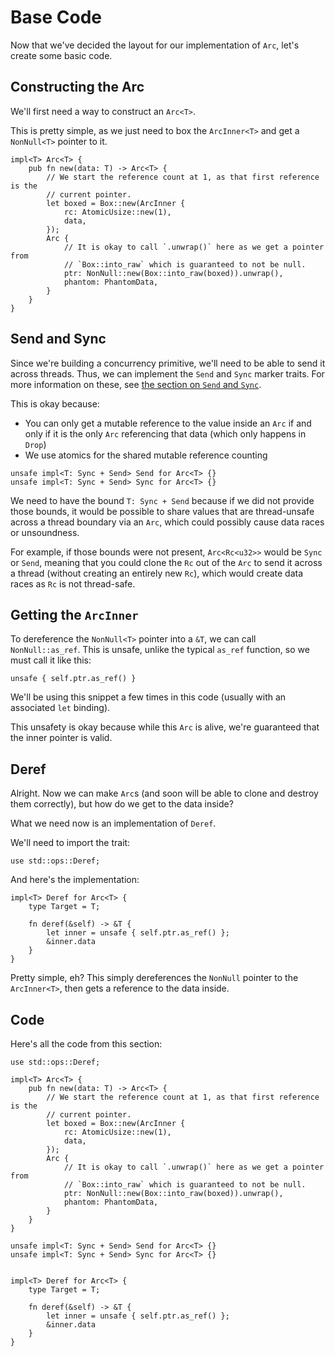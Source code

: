 # Base Code

Now that we've decided the layout for our implementation of `Arc`, let's create
some basic code.

## Constructing the Arc

We'll first need a way to construct an `Arc<T>`.

This is pretty simple, as we just need to box the `ArcInner<T>` and get a
`NonNull<T>` pointer to it.

```rust,ignore
impl<T> Arc<T> {
    pub fn new(data: T) -> Arc<T> {
        // We start the reference count at 1, as that first reference is the
        // current pointer.
        let boxed = Box::new(ArcInner {
            rc: AtomicUsize::new(1),
            data,
        });
        Arc {
            // It is okay to call `.unwrap()` here as we get a pointer from
            // `Box::into_raw` which is guaranteed to not be null.
            ptr: NonNull::new(Box::into_raw(boxed)).unwrap(),
            phantom: PhantomData,
        }
    }
}
```

## Send and Sync

Since we're building a concurrency primitive, we'll need to be able to send it
across threads. Thus, we can implement the `Send` and `Sync` marker traits. For
more information on these, see [the section on `Send` and
`Sync`](../send-and-sync.md).

This is okay because:
* You can only get a mutable reference to the value inside an `Arc` if and only
  if it is the only `Arc` referencing that data (which only happens in `Drop`)
* We use atomics for the shared mutable reference counting

```rust,ignore
unsafe impl<T: Sync + Send> Send for Arc<T> {}
unsafe impl<T: Sync + Send> Sync for Arc<T> {}
```

We need to have the bound `T: Sync + Send` because if we did not provide those
bounds, it would be possible to share values that are thread-unsafe across a
thread boundary via an `Arc`, which could possibly cause data races or
unsoundness.

For example, if those bounds were not present, `Arc<Rc<u32>>` would be `Sync` or
`Send`, meaning that you could clone the `Rc` out of the `Arc` to send it across
a thread (without creating an entirely new `Rc`), which would create data races
as `Rc` is not thread-safe.

## Getting the `ArcInner`

To dereference the `NonNull<T>` pointer into a `&T`, we can call
`NonNull::as_ref`. This is unsafe, unlike the typical `as_ref` function, so we
must call it like this:
```rust,ignore
unsafe { self.ptr.as_ref() }
```

We'll be using this snippet a few times in this code (usually with an associated
`let` binding).

This unsafety is okay because while this `Arc` is alive, we're guaranteed that
the inner pointer is valid.

## Deref

Alright. Now we can make `Arc`s (and soon will be able to clone and destroy them correctly), but how do we get
to the data inside?

What we need now is an implementation of `Deref`.

We'll need to import the trait:
```rust,ignore
use std::ops::Deref;
```

And here's the implementation:
```rust,ignore
impl<T> Deref for Arc<T> {
    type Target = T;

    fn deref(&self) -> &T {
        let inner = unsafe { self.ptr.as_ref() };
        &inner.data
    }
}
```

Pretty simple, eh? This simply dereferences the `NonNull` pointer to the
`ArcInner<T>`, then gets a reference to the data inside.

## Code

Here's all the code from this section:
```rust,ignore
use std::ops::Deref;

impl<T> Arc<T> {
    pub fn new(data: T) -> Arc<T> {
        // We start the reference count at 1, as that first reference is the
        // current pointer.
        let boxed = Box::new(ArcInner {
            rc: AtomicUsize::new(1),
            data,
        });
        Arc {
            // It is okay to call `.unwrap()` here as we get a pointer from
            // `Box::into_raw` which is guaranteed to not be null.
            ptr: NonNull::new(Box::into_raw(boxed)).unwrap(),
            phantom: PhantomData,
        }
    }
}

unsafe impl<T: Sync + Send> Send for Arc<T> {}
unsafe impl<T: Sync + Send> Sync for Arc<T> {}


impl<T> Deref for Arc<T> {
    type Target = T;

    fn deref(&self) -> &T {
        let inner = unsafe { self.ptr.as_ref() };
        &inner.data
    }
}
```
